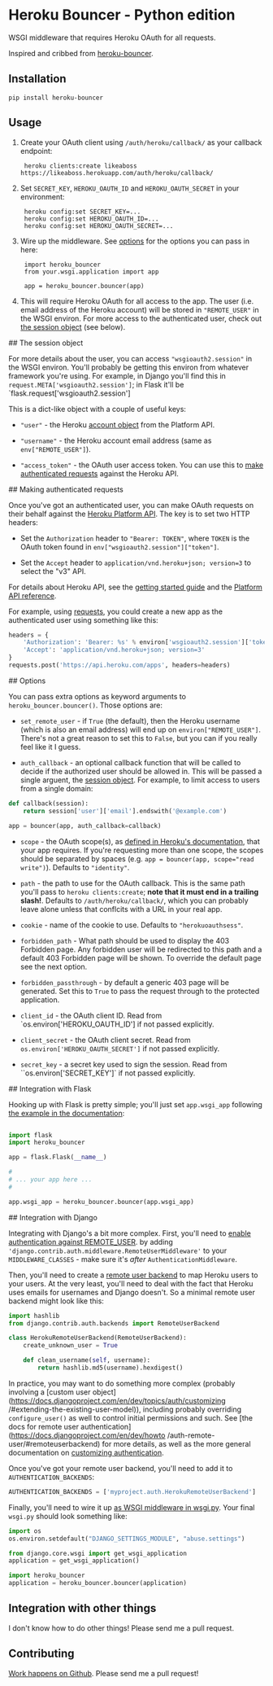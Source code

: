 # Heroku Bouncer - Python edition

WSGI middleware that requires Heroku OAuth for all requests.

Inspired and cribbed from [heroku-bouncer](https://github.com/heroku/heroku-bouncer).

## Installation

```
pip install heroku-bouncer
```

## Usage

1. Create your OAuth client using `/auth/heroku/callback/` as your callback
   endpoint:

        heroku clients:create likeaboss https://likeaboss.herokuapp.com/auth/heroku/callback/

2. Set `SECRET_KEY`, `HEROKU_OAUTH_ID` and `HEROKU_OAUTH_SECRET` in your environment:

        heroku config:set SECRET_KEY=...
        heroku config:set HEROKU_OAUTH_ID=...
        heroku config:set HEROKU_OAUTH_SECRET=...

3. Wire up the middleware. See [options](#options) for the options you can
   pass in here:

        import heroku_bouncer
        from your.wsgi.application import app

        app = heroku_bouncer.bouncer(app)

4. This will require Heroku OAuth for all access to the app. The user
   (i.e. email address of the Heroku account) will be stored in `"REMOTE_USER"`
   in the WSGI environ. For more access to the authenticated user, check
   out [the session object](#session) (see below).

<a name="session"/>
## The session object

For more details about the user, you can access `"wsgioauth2.session"` in the
WSGI environ. You'll probably be getting this environ from whatever framework
you're using. For example, in Django you'll find this in
`request.META['wsgioauth2.session']`; in Flask it'll be
`flask.request['wsgioauth2.session']

This is a dict-like object with a couple of useful keys:

* `"user"` - the Heroku 
  [account object](https://devcenter.heroku.com/articles/platform-api-reference#account) 
  from the Platform API.

* `"username"` - the Heroku account email address (same as `env["REMOTE_USER"]`).

* `"access_token"` - the OAuth user access token. You can use this to
  [make authenticated requests](#making-requests) against the Heroku API.

<a name="making-requests"/>
## Making authenticated requests

Once you've got an authenticated user, you can make OAuth requests on their
behalf against the [Heroku Platform API](https://devcenter.heroku.com/articles/platform-api-quickstart).
The key is to set two HTTP headers:

* Set the `Authorization` header to `"Bearer: TOKEN"`, where `TOKEN` is the
  OAuth token found in `env["wsgioauth2.session"]["token"]`.

* Set the `Accept` header to `application/vnd.heroku+json; version=3` to
  select the "v3" API.

For details about Heroku API, see the
[getting started guide](https://devcenter.heroku.com/articles/platform-api-quickstart)
and the [Platform API reference](https://devcenter.heroku.com/articles/platform-api-reference).

For example, using [requests](http://python-requests.org/), you could create
a new app as the authenticated user using something like this:

```python
headers = {
    'Authorization': 'Bearer: %s' % environ['wsgioauth2.session']['token'],
    'Accept': 'application/vnd.heroku+json; version=3'
}
requests.post('https://api.heroku.com/apps', headers=headers)
```

<a name="options"/>
## Options

You can pass extra options as keyword arguments to `heroku_bouncer.bouncer()`.
Those options are:

* `set_remote_user` - if `True` (the default), then the Heroku username
  (which is also an email address) will end up on `environ["REMOTE_USER"]`.
  There's not a great reason to set this to `False`, but you can if you
  really feel like it I guess.

* `auth_callback` - an optional callback function that will be called to decide
  if the authorized user should be allowed in. This will be passed a single
  arguent, the [session object](#session). For example, to limit access to
  users from a single domain:

```python
def callback(session):
    return session['user']['email'].endswith('@example.com')

app = bouncer(app, auth_callback=callback)
```

* `scope` - the OAuth scope(s), as [defined in Heroku's documentation](https://devcenter.heroku.com/articles/oauth#scopes),
  that your app requires. If you're requesting more than one scope, the scopes
  should be separated by spaces (e.g. `app = bouncer(app, scope="read write")`).
  Defaults to `"identity"`.

* `path` - the path to use for the OAuth callback. This is the same path you'll
  pass to `heroku clients:create`; **note that it must end in a trailing
  slash!**. Defaults to ``/auth/heroku/callback/``, which you can probably
  leave alone unless that conflcits with a URL in your real app.

* `cookie` - name of the cookie to use. Defaults to `"herokuoauthsess"`.

*  `forbidden_path` - What path should be used to display the 403 Forbidden
   page. Any forbidden user will be redirected to this path and a default 403
   Forbidden page will be shown. To override the default  page see the next
   option.

* `forbidden_passthrough` - by default a generic 403 page will be generated. Set
  this to `True` to pass the request through to the protected application.

* `client_id` - the OAuth client ID. Read from `os.environ['HEROKU_OAUTH_ID']
  if not passed explicitly.

* `client_secret` - the OAuth client secret. Read from
  `os.environ['HEROKU_OAUTH_SECRET']` if not passed explicitly.

* `secret_key` - a secret key used to sign the session. Read from
  ``os.environ['SECRET_KEY']` if not passed explicitly.

<a name="flask"/>
## Integration with Flask

Hooking up with Flask is pretty simple; you'll just set `app.wsgi_app` following
[the example in the documentation](http://flask.pocoo.org/docs/quickstart/#hooking-in-wsgi-middlewares):

```python

import flask
import heroku_bouncer

app = flask.Flask(__name__)

#
# ... your app here ...
#

app.wsgi_app = heroku_bouncer.bouncer(app.wsgi_app)
```

<a name="django"/>
## Integration with Django

Integrating with Django's a bit more complex. First, you'll need to
[enable authentication against REMOTE_USER](https://docs.djangoproject.com/en/dev/howto/auth-remote-user/).
by adding `'django.contrib.auth.middleware.RemoteUserMiddleware'`
   to your ``MIDDLEWARE_CLASSES`` - make sure it's *after*
   `AuthenticationMiddleware`.

Then, you'll need to create a [remote user backend](https://docs.djangoproject.com/en/dev/howto/auth-remote-user/#remoteuserbackend) to map Heroku users to your users. At the very least,
you'll need to deal with the fact that Heroku uses emails for usernames and
Django doesn't. So a minimal remote user backend might look like this:

```python
import hashlib
from django.contrib.auth.backends import RemoteUserBackend

class HerokuRemoteUserBackend(RemoteUserBackend):
    create_unknown_user = True

    def clean_username(self, username):
        return hashlib.md5(username).hexdigest()
```

In practice, you may want to do something more complex (probably involving a
[custom user object](https://docs.djangoproject.com/en/dev/topics/auth/customizing
/#extending-the-existing-user-model)), including probably overriding
`configure_user()` as well to control initial permissions and such. See [the
docs for remote user authentication](https://docs.djangoproject.com/en/dev/howto
/auth-remote-user/#remoteuserbackend) for more details, as well as the more
general documentation on [customizing authentication](https://docs.djangoproject.com/en/dev/topics/auth/customizing/).

Once you've got your remote user backend, you'll need to add it to
`AUTHENTICATION_BACKENDS`:

```python
AUTHENTICATION_BACKENDS = ['myproject.auth.HerokuRemoteUserBackend']
```

Finally, you'll need to wire it up [as WSGI middleware in wsgi.py](https://docs.djangoproject.com/en/dev/howto/deployment/wsgi/#applying-wsgi-middleware). Your final `wsgi.py` should look
something like:

```python
import os
os.environ.setdefault("DJANGO_SETTINGS_MODULE", "abuse.settings")

from django.core.wsgi import get_wsgi_application
application = get_wsgi_application()

import heroku_bouncer
application = heroku_bouncer.bouncer(application)
```

## Integration with other things

I don't know how to do other things! Please send me a pull request.

## Contributing

[Work happens on Github](http://github.com/heroku/heroku-bouncer-python).
Please send me a pull request!
